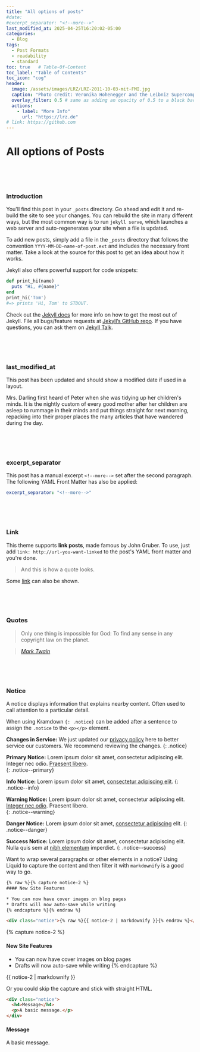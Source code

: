 ```yaml
---
title: "All options of posts"
#date:
#excerpt_separator: "<!--more-->"
last_modified_at: 2025-04-25T16:20:02-05:00
categories:
  - Blog
tags:
  - Post Formats
  - readability
  - standard
toc: true   # Table-Of-Content
toc_label: "Table of Contents"
toc_icon: "cog"
header:
  image: /assets/images/LRZ/LRZ-2011-10-03-mit-FMI.jpg
  caption: "Photo credit: Veronika Hohenegger and the Leibniz Supercomputing Centre"
  overlay_filter: 0.5 # same as adding an opacity of 0.5 to a black background
  actions:
    - label: "More Info"
      url: "https://lrz.de"
# link: https://github.com
---
```




# All options of Posts 

<br>
<br>
<br>



### Introduction

You'll find this post in your `_posts` directory. Go ahead and edit it and re-build the site to see your changes. You can rebuild the site in many different ways, but the most common way is to run `jekyll serve`, which launches a web server and auto-regenerates your site when a file is updated.

To add new posts, simply add a file in the `_posts` directory that follows the convention `YYYY-MM-DD-name-of-post.ext` and includes the necessary front matter. Take a look at the source for this post to get an idea about how it works.

Jekyll also offers powerful support for code snippets:

```ruby
def print_hi(name)
  puts "Hi, #{name}"
end
print_hi('Tom')
#=> prints 'Hi, Tom' to STDOUT.
```

Check out the [Jekyll docs][jekyll-docs] for more info on how to get the most out of Jekyll. File all bugs/feature requests at [Jekyll’s GitHub repo][jekyll-gh]. If you have questions, you can ask them on [Jekyll Talk][jekyll-talk].

[jekyll-docs]: https://jekyllrb.com/docs/home
[jekyll-gh]:   https://github.com/jekyll/jekyll
[jekyll-talk]: https://talk.jekyllrb.com/

<br>
<br>
<br>







### last_modified_at

This post has been updated and should show a modified date if used in a layout.

Mrs. Darling first heard of Peter when she was tidying up her children's minds. It is the nightly custom of every good mother after her children are asleep to rummage in their minds and put things straight for next morning, repacking into their proper places the many articles that have wandered during the day.

<!--more-->

<br>
<br>
<br>







### excerpt_separator

This post has a manual excerpt `<!--more-->` set after the second paragraph. The following YAML Front Matter has also be applied:

```yaml
excerpt_separator: "<!--more-->"
```


<br>
<br>
<br>




### Link


This theme supports **link posts**, made famous by John Gruber. To use, just add `link: http://url-you-want-linked` to the post's YAML front matter and you're done.

> And this is how a quote looks.

Some [link](#) can also be shown.



<br>
<br>
<br>




### Quotes


> Only one thing is impossible for God: To find any sense in any copyright law on the planet.
  
> <cite><a href="http://www.brainyquote.com/quotes/quotes/m/marktwain163473.html">Mark Twain</a></cite>


<br>
<br>
<br>






### Notice


A notice displays information that explains nearby content. Often used to call attention to a particular detail.

When using Kramdown `{: .notice}` can be added after a sentence to assign the `.notice` to the `<p></p>` element. 

**Changes in Service:** We just updated our [privacy policy](#) here to better service our customers. We recommend reviewing the changes.
{: .notice}

**Primary Notice:** Lorem ipsum dolor sit amet, consectetur adipiscing elit. Integer nec odio. [Praesent libero](#).  
{: .notice--primary}

**Info Notice:** Lorem ipsum dolor sit amet, [consectetur adipiscing elit](#). 
{: .notice--info}

**Warning Notice:** Lorem ipsum dolor sit amet, consectetur adipiscing elit. [Integer nec odio](#). Praesent libero.  
{: .notice--warning}

**Danger Notice:** Lorem ipsum dolor sit amet, [consectetur adipiscing](#) elit. 
{: .notice--danger}

**Success Notice:** Lorem ipsum dolor sit amet, consectetur adipiscing elit. Nulla quis sem at [nibh elementum](#) imperdiet.
{: .notice--success}

Want to wrap several paragraphs or other elements in a notice? Using Liquid to capture the content and then filter it with `markdownify` is a good way to go.

```html
{% raw %}{% capture notice-2 %}
#### New Site Features

* You can now have cover images on blog pages
* Drafts will now auto-save while writing
{% endcapture %}{% endraw %}

<div class="notice">{% raw %}{{ notice-2 | markdownify }}{% endraw %}</div>
```

{% capture notice-2 %}
#### New Site Features

* You can now have cover images on blog pages
* Drafts will now auto-save while writing
{% endcapture %}

<div class="notice">
  {{ notice-2 | markdownify }}
</div>

Or you could skip the capture and stick with straight HTML.

```html
<div class="notice">
  <h4>Message</h4>
  <p>A basic message.</p>
</div>
```

<div class="notice">
  <h4>Message</h4>
  <p>A basic message.</p>
</div>